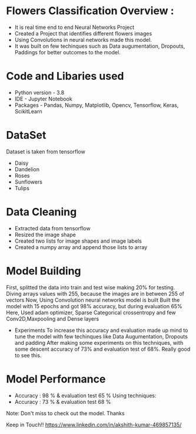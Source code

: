# Flowers Classification Overview :

- It is real time end to end Neural Networks Project
- Created a Project that identifies different flowers images
- Using Convolutions in neural networks made this model.
- It was built on few techinques such as Data augumentation, Dropouts, Paddings for better outcomes to the model.

# Code and Libaries used

- Python version - 3.8
- IDE - Jupyter Notebook
- Packages - Pandas, Numpy, Matplotlib, Opencv, Tensorflow, Keras, ScikitLearn

# DataSet 

Dataset is taken from tensorflow
- Daisy
- Dandelion
- Roses
- Sunflowers
- Tulips

# Data Cleaning

- Extracted data from tensorflow
- Resized the image shape
- Created two lists for image shapes and image labels
- Created a numpy array and append those lists to array

# Model Building

First, splitted the data into train and test wise making 20% for testing.
Diving arrays values with 255, because the images are in between 255 of vectors
Now, Using Convolution neural networks model is built
Built the model with 15 epochs and got 98% accuracy, but during evaluation 65%
Here, Used adam optimizer, Sparse Categorical crossentropy and few Conv2D,Maxpooling and Dense layers

- Experiments
To increase this accuracy and evaluation made up mind to tune the model with few techinques like Data Augumentation, Dropouts and padding
After making some experiments on this techniques, with some descent accuracy of 73% and evaluation test of 68%. Really good to see this. 

# Model Performance

- Accuracy : 98 % & evaluation test 65 %
Using techniques:
- Accuracy : 73 % & evaluation test 68 %

Note: Don't miss to check out the model. Thanks

Keep in Touch!! https://www.linkedin.com/in/akshith-kumar-469857135/
